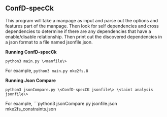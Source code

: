## ConfD-specCk ##

This program will take a manpage as input and parse out the options and features part of the manpage. Then look for self dependencies and cross dependencies to determine if there are any dependencies that have a enable/disable relationship. Then print out the discovered dependencies in a json format to a file named jsonfile.json.

**Running ConfD-specCk**

```python3 main.py \<manfile\>```  

For example, ```python3 main.py mke2fs.8```


**Running Json Compare**

```python3 jsonCompare.py \<ConfD-specCK jsonfile\> \<taint analysis jsonfile\>```

For example, ```python3 jsonCompare.py jsonfile.json mke2fs_constraints.json
